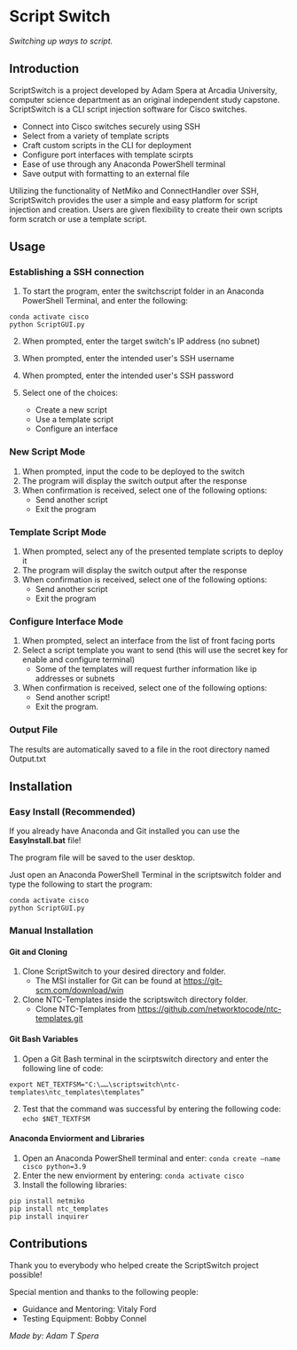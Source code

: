 # Script Switch

_Switching up ways to script._

## Introduction

ScriptSwitch is a project developed by Adam Spera at Arcadia University, computer science department as an original independent study capstone. ScriptSwitch is a CLI script injection software for Cisco switches. 

- Connect into Cisco switches securely using SSH
- Select from a variety of template scripts
- Craft custom scripts in the CLI for deployment
- Configure port interfaces with template scirpts
- Ease of use through any Anaconda PowerShell terminal
- Save output with formatting to an external file

Utilizing the functionality of NetMiko and ConnectHandler over SSH, ScriptSwitch provides the user a simple and easy platform for script injection and creation. Users are given flexibility to create their own scripts form scratch or use a template script.

## Usage

### Establishing a SSH connection

1. To start the program, enter the switchscript folder in an Anaconda PowerShell Terminal, and enter the following:
```
conda activate cisco
python ScriptGUI.py
```
2. When prompted, enter the target switch's IP address (no subnet)
3. When prompted, enter the intended user's SSH username
4. When prompted, enter the intended user's SSH password
 
5. Select one of the choices:
   - Create a new script
   - Use a template script
   - Configure an interface

### New Script Mode

1. When prompted, input the code to be deployed to the switch
2. The program will display the switch output after the response
3. When confirmation is received, select one of the following options:
   - Send another script
   - Exit the program 

### Template Script Mode

1. When prompted, select any of the presented template scripts to deploy it
2. The program will display the switch output after the response
3. When confirmation is received, select one of the following options:
   - Send another script
   - Exit the program
   
### Configure Interface Mode

1. When prompted, select an interface from the list of front facing ports
2. Select a script template you want to send (this will use the secret key for enable and configure terminal)
   - Some of the templates will request further information like ip addresses or subnets
3. When confirmation is received, select one of the following options:
   - Send another script!
   - Exit the program.

### Output File

The results are automatically saved to a file in the root directory named Output.txt

## Installation 

### Easy Install (Recommended)

If you already have Anaconda and Git installed you can use the **EasyInstall.bat** file! 

The program file will be saved to the user desktop.

Just open an Anaconda PowerShell Terminal in the scriptswitch folder and type the following to start the program:

```
conda activate cisco
python ScriptGUI.py
```

### Manual Installation

#### Git and Cloning

1. Clone ScriptSwitch to your desired directory and folder.
   - The MSI installer for Git can be found at https://git-scm.com/download/win
2. Clone NTC-Templates inside the scriptswitch directory folder.
   - Clone NTC-Templates from https://github.com/networktocode/ntc-templates.git 
   
#### Git Bash Variables

1. Open a Git Bash terminal in the scirptswitch directory and enter the following line of code:
```
export NET_TEXTFSM="C:\……\scriptswitch\ntc-templates\ntc_templates\templates”
```
2. Test that the command was successful by entering the following code: ```echo $NET_TEXTFSM```
  
#### Anaconda Enviorment and Libraries

1. Open an Anaconda PowerShell terminal and enter: ```conda create —name cisco python=3.9```
2. Enter the new enviorment by entering: ```conda activate cisco```
3. Install the following libraries:
```
pip install netmiko
pip install ntc_templates
pip install inquirer
```

## Contributions

Thank you to everybody who helped create the ScriptSwitch project possible!

Special mention and thanks to the following people:

- Guidance and Mentoring: Vitaly Ford
- Testing Equipment: Bobby Connel

_Made by: Adam T Spera_
